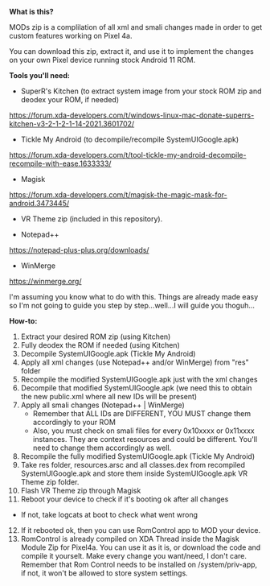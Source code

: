 **What is this?**



MODs zip is a complilation of all xml and smali changes made in order to get custom features working on Pixel 4a.

You can download this zip, extract it, and use it to implement the changes on your own Pixel device running stock Android 11 ROM.




**Tools you'll need:**


- SuperR's Kitchen (to extract system image from your stock ROM zip and deodex your ROM, if needed)

https://forum.xda-developers.com/t/windows-linux-mac-donate-superrs-kitchen-v3-2-1-2-1-14-2021.3601702/


- Tickle My Android (to decompile/recompile SystemUIGoogle.apk)

https://forum.xda-developers.com/t/tool-tickle-my-android-decompile-recompile-with-ease.1633333/


- Magisk

https://forum.xda-developers.com/t/magisk-the-magic-mask-for-android.3473445/


- VR Theme zip (included in this repository).

- Notepad++

https://notepad-plus-plus.org/downloads/

- WinMerge

https://winmerge.org/




I'm assuming you know what to do with this. Things are already made easy so I'm not going to guide you step by step...well...I will guide you thoguh...




**How-to:**

1. Extract your desired ROM zip (using Kitchen)
2. Fully deodex the ROM if needed (using Kitchen)
3. Decompile SystemUIGoogle.apk (Tickle My Android)
4. Apply all xml changes (use Notepad++ and/or WinMerge) from "res" folder
5. Recompile the modified SystemUIGoogle.apk just with the xml changes
6. Decompile that modified SystemUIGoogle.apk (we need this to obtain the new public.xml where all new IDs will be present)
7. Apply all smali changes (Notepad++ | WinMerge)
   - Remember that ALL IDs are DIFFERENT, YOU MUST change them accordingly to your ROM
   - Also, you must check on smali files for every 0x10xxxx or 0x11xxxx instances. They are context resources and could be different. You'll need to change them accordingly as well.
8. Recompile the fully modified SystemUIGoogle.apk (Tickle My Android)
9. Take res folder, resources.arsc and all classes.dex from recompiled SystemUIGoogle.apk and store them inside SystemUIGoogle.apk VR Theme zip folder.
10. Flash VR Theme zip through Magisk
11. Reboot your device to check if it's booting ok after all changes
   - If not, take logcats at boot to check what went wrong
12. If it rebooted ok, then you can use RomControl app to MOD your device.
13. RomControl is already compiled on XDA Thread inside the Magisk Module Zip for Pixel4a. You can use it as it is, or download the code and compile it yourselt. Make every change you want/need, I don't care. Remember that Rom Control needs to be installed on /system/priv-app, if not, it won't be allowed to store system settings.
